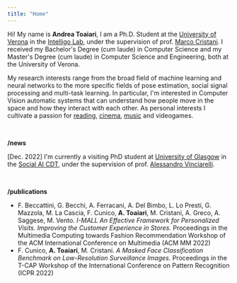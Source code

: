 ```yaml
---
title: "Home"
---
```


Hi! My name is <strong class='name'>Andrea Toaiari</strong>, I am a Ph.D. Student at the [University of Verona](https://www.univr.it/en/home) in the [Intelligo Lab](https://intelligolabs.net/), under the supervision of prof. [Marco Cristani](https://scholar.google.com/citations?user=LbgTPRwAAAAJ&hl=en). I received my Bachelor's Degree (cum laude) in Computer Science and my Master's Degree (cum laude) in Computer Science and Engineering, both at the University of Verona. 


My research interests range from the broad field of machine learning and neural networks to the more specific fields of pose estimation, social signal processing and multi-task learning. In particular, I'm interested in Computer Vision automatic systems that can understand how people move in the space and how they interact with each other. As personal interests I cultivate a passion for [reading](https://www.goodreads.com/user/show/90802614-andrea), [cinema](https://letterboxd.com/atoaiari/), [music](https://open.spotify.com/user/iu4xo078yzycunmskxxkxgvet) and videogames.

&nbsp;


**/news**

[Dec. 2022] I'm currently a visiting PhD student at [University of Glasgow](https://www.gla.ac.uk/) in the [Social AI CDT](https://socialcdt.org/), under the supervision of prof. [Alessandro Vinciarelli](https://vinciarelli.net/).

&nbsp;


**/publications**

* F. Beccattini, G. Becchi, A. Ferracani, A. Del Bimbo, L. Lo Presti, G. Mazzola, M. La Cascia, F. Cunico, **A. Toaiari**, M. Cristani, A. Greco, A. Saggese, M. Vento. *I-MALL An Effective Framework for Personalized Visits. Improving the Customer Experience in Stores.* Proceedings in the Multimedia Computing towards Fashion Recommendation Workshop of the ACM International Conference on Multimedia (ACM MM 2022)
* F. Cunico, **A. Toaiari**, M. Cristani. *A Masked Face Classification Benchmark on Low-Resolution Surveillance Images.*  Proceedings in the T-CAP Workshop of the International Conference on Pattern Recognition (ICPR 2022)